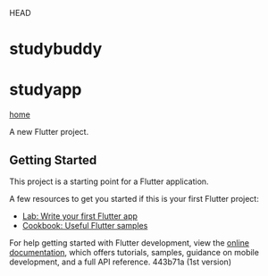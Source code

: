 HEAD
# studybuddy

# studyapp
[home](https://github.com/user-attachments/assets/54365444-fe59-48c3-a662-50ee45f3473a)


A new Flutter project.

## Getting Started

This project is a starting point for a Flutter application.

A few resources to get you started if this is your first Flutter project:

- [Lab: Write your first Flutter app](https://docs.flutter.dev/get-started/codelab)
- [Cookbook: Useful Flutter samples](https://docs.flutter.dev/cookbook)

For help getting started with Flutter development, view the
[online documentation](https://docs.flutter.dev/), which offers tutorials,
samples, guidance on mobile development, and a full API reference.
 443b71a (1st version)

 


